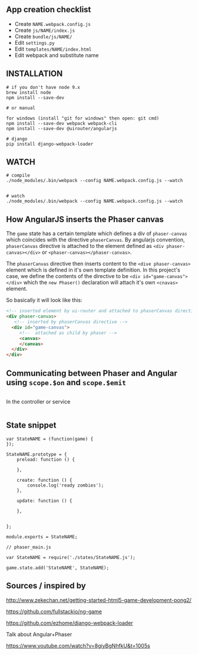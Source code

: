 
## App creation checklist

* Create `NAME.webpack.config.js`
* Create `js/NAME/index.js`
* Create `bundle/js/NAME/`
* Edit `settings.py`
* Edit `templates/NAME/index.html`
* Edit webpack and substitute name

## INSTALLATION
```
# if you don't have node 9.x
brew install node
npm install --save-dev

# or manual

for windows (install "git for windows" then open: git cmd)
npm install --save-dev webpack webpack-cli 
npm install --save-dev @uirouter/angularjs 

# django
pip install django-webpack-loader

```

## WATCH
```
# compile
./node_modules/.bin/webpack --config NAME.webpack.config.js --watch


# watch
./node_modules/.bin/webpack --config NAME.webpack.config.js --watch
```

## How AngularJS inserts the Phaser canvas

The `game` state has a certain template which defines a
div of `phaser-canvas` which coincides with the directive `phaserCanvas`. 
By angularjs convention, `phaserCanvas` directive is attached to the
element defined as `<div phaser-canvas></div>`  or `<phaser-canvas></phaser-canvas>`.

The `phaserCanvas` directive then inserts content to the `<dive phaser-canvas>`
element which is defined in it's own template definition. In this project's
case, we define the contents of the directive to be `<div id="game-canvas"></div>`
which the `new Phaser()` declaration will attach it's own `<cnavas>` element.

So basically it will look like this:
```html
<!-- inserted element by ui-router and attached to phaserCanvas directive -->
<div phaser-canvas>   
   <!-- inserted by phaserCanvas directive -->
  <div id="game-canvas">
     <!--  attached as child by phaser -->
     <canvas>
     </canvas>
  </div>
</div>
```

## Communicating between Phaser and Angular using `scope.$on` and `scope.$emit`
```

```
In the controller or service
```
```


## State snippet
```
var StateNAME = (function(game) {
});

StateNAME.prototype = {
    preload: function () {

    },

    create: function () {
        console.log('ready zombies');
    },

    update: function () {

    },


};

module.exports = StateNAME;

// phaser_main.js

var StateNAME = require('./states/StateNAME.js');

game.state.add('StateNAME', StateNAME);
```

## Sources / inspired by

http://www.zekechan.net/getting-started-html5-game-development-pong2/

https://github.com/fullstackio/ng-game

https://github.com/ezhome/django-webpack-loader

Talk about Angular+Phaser

https://www.youtube.com/watch?v=8giyBgNhfkU&t=1005s